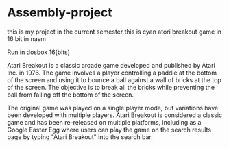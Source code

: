 # Assembly-project

this is my project in the current semester this is cyan atori breakout game in 16 bit in nasm 

Run in dosbox 16(bits)

Atari Breakout is a classic arcade game developed and published by Atari Inc. in 1976. The game involves a player controlling a paddle at the bottom of the screen and using it to bounce a ball against a wall of bricks at the top of the screen. The objective is to break all the bricks while preventing the ball from falling off the bottom of the screen.

The original game was played on a single player mode, but variations have been developed with multiple players. Atari Breakout is considered a classic game and has been re-released on multiple platforms, including as a Google Easter Egg where users can play the game on the search results page by typing "Atari Breakout" into the search bar.



 
